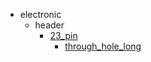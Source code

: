 * electronic
  * header
    * [23_pin](electronic/header/23_pin)
      * [through_hole_long](electronic/header/23_pin/through_hole_long)
